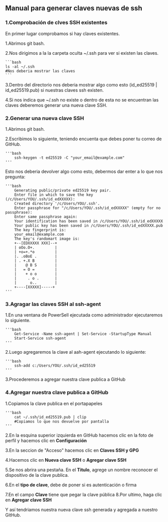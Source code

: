 ## Manual para generar claves nuevas de ssh

### 1.Comprobación de clves SSH existentes
En primer lugar comprobamos si hay claves existentes.

1.Abrimos git bash.

2.Nos dirigimos a la la carpeta oculta ~/.ssh para ver si existen las claves.

    ```bash
    ls -al ~/.ssh
    #Nos deberia mostrar las claves
    ```

3.Dentro del directorio nos deberia mostrar algo como esto (id_ed25519 | id_ed25519.pub) si nuestras claves ssh existen.

4.Si nos indica que ~/.ssh no existe o dentro de esta no se encuentran las claves deberemos generar una nueva clave SSH.

### 2.Generar una nueva clave SSH 
    
1.Abrimos git bash.

2.Escribimos lo siguiente, teniendo encuenta que debes poner tu correo de GitHub.

    '''bash
        ssh-keygen -t ed25519 -C "your_email@example.com"
    '''

Esto nos deberia devolver algo como esto, debermos dar enter a lo que nos pregunta:

    '''bash
        Generating public/private ed25519 key pair.
        Enter file in which to save the key (/c/Users/YOU/.ssh/id_edXXXXX):
        Created directory '/c/Users/YOU/.ssh'.
        Enter passphrase for "/c/Users/YOU/.ssh/id_edXXXXX" (empty for no passphrase):
        Enter same passphrase again:
        Your identification has been saved in /c/Users/YOU/.ssh/id_edXXXXX
        Your public key has been saved in /c/Users/YOU/.ssh/id_edXXXXX.pub
        The key fingerprint is:
        your_email@example.com
        The key's randomart image is:
        +--[EDXXXXX XXX]--+
        | oOo.O+.         |
        | +o=+.*o         |
        |. .oBoE .        |
        | . +.X B         |
        |    @ B S        |
        |   = O =         |
        |    + o o        |
        |     . o .       |
        |      o..        |
        +----[XXXXX]-----+
    '''

### 3.Agragar las claves SSH al ssh-agent
1.En una ventana de PowerSell ejecutada como administrador ejecutaremos lo siguiente.

    '''bash
        Get-Service -Name ssh-agent | Set-Service -StartupType Manual
        Start-Service ssh-agent
    '''

2.Luego agregaremos la clave al aah-agent ejecutando lo siguiente:

    '''bash
        ssh-add c:/Users/YOU/.ssh/id_ed25519
    '''

3.Procederemos a agregar nuestra clave publica a GitHub

### 4.Agregar nuestra clave publica a GitHub
1.Copiamos la clave publica en el portapapeles

    '''bash
        cat ~/.ssh/id_ed25519.pub | clip
        #Copiamos lo que nos devuelve por pantalla
    '''
2.En la esquina superior izquierda en GitHub hacemos clic en la foto de perfil y hacemos clic en **Configuración**

3.En la seccion de "Acceso" hacemos clic en **Claves SSH y GPG**

4.Hacemos clic en **Nueva clave SSH** o **Agregar clave SSH** 

5.Se nos abrira una pestaña. En el **Titulo**, agrege un nombre reconocer el dispositivo de la clave publica.

6.En el **tipo de clave**, debe de poner si es autenticación o firma  

7.En el campo **Clave** tiene que pegar la clave pública
8.Por ultimo, haga clic en **Agregar clave SSH**                       

Y así tendriamos nuestra nueva clave ssh generada y agregada a nuestro GitHub.

